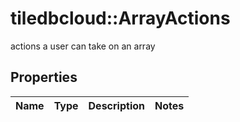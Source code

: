 # tiledbcloud::ArrayActions

actions a user can take on an array
## Properties
Name | Type | Description | Notes
------------ | ------------- | ------------- | -------------


